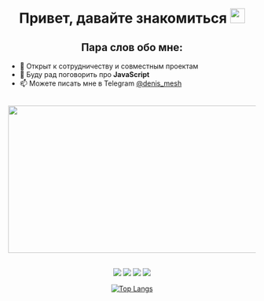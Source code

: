 <div align="center">
<h1> Привет, давайте знакомиться
<img src="https://media.giphy.com/media/hvRJCLFzcasrR4ia7z/giphy.gif" width="30px"/>  
</h1>
</div>

<div align="center">
<h2>Пара слов обо мне:</h2>
</div>

- 👯 Открыт к сотрудничеству и совместным проектам
- 💬 Буду рад поговорить про **JavaScript**
- 📫 Можете писать мне в Telegram [@denis_mesh](https://t.me/denis_mesh)

<br>

<div align="center">
  <img src="https://media.giphy.com/media/dWesBcTLavkZuG35MI/giphy.gif" width="680" height="300"/>
</div>

<br>

<div align="center">

![](https://github-profile-summary-cards.vercel.app/api/cards/stats?username=den-mesh&theme=solarized_dark)
![](https://github-profile-summary-cards.vercel.app/api/cards/repos-per-language?username=den-mesh&theme=solarized_dark)
![](https://github-profile-summary-cards.vercel.app/api/cards/most-commit-language?username=den-mesh&theme=solarized_dark)
![](https://github-profile-summary-cards.vercel.app/api/cards/productive-time?username=den-mesh&theme=solarized_dark)

[![Top Langs](https://github-readme-stats.vercel.app/api/top-langs/?username=den-mesh&layout=compact)](https://github.com/anuraghazra/github-readme-stats)
</div>
